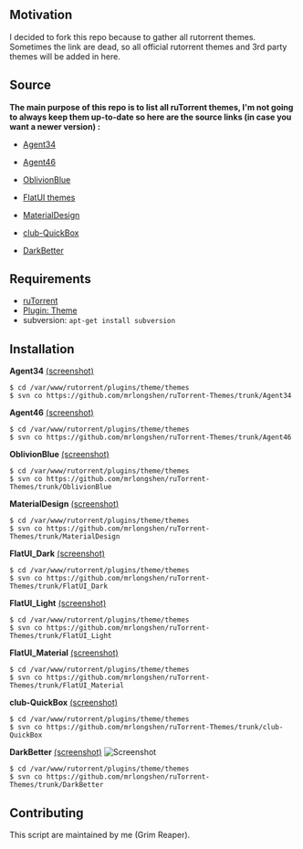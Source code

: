 ## Motivation
I decided to fork this repo because to gather all rutorrent themes. Sometimes the link are dead, so all official rutorrent themes and 3rd party themes will be added in here.

## Source
**The main purpose of this repo is to list all ruTorrent themes, I'm not going to always keep them up-to-date so here are the source links (in case you want a newer version) :**

* [Agent34](https://code.google.com/p/agent34/)

* [Agent46](https://code.google.com/p/agent46/)

* [OblivionBlue](https://github.com/InAnimaTe/rutorrent-themes/tree/master/OblivionBlue)

* [FlatUI themes](https://github.com/exetico/FlatUI)

* [MaterialDesign](https://github.com/tomcdj71/ruTorrent-MaterialDesign)

* [club-QuickBox](https://github.com/QuickBox/club-QuickBox)

* [DarkBetter](https://github.com/chocolatkey/DarkBetter)

## Requirements

* [ruTorrent](https://github.com/Novik/ruTorrent)
* [Plugin: Theme](https://github.com/Novik/ruTorrent/wiki/PluginTheme)
* subversion: `apt-get install subversion`

## Installation

**Agent34** [(screenshot)](https://raw.githubusercontent.com/mrlongshen/ruTorrent-Themes/master/agent34.png)
```
$ cd /var/www/rutorrent/plugins/theme/themes
$ svn co https://github.com/mrlongshen/ruTorrent-Themes/trunk/Agent34
```

**Agent46** [(screenshot)](https://raw.githubusercontent.com/mrlongshen/ruTorrent-Themes/master/agent46.png)
```
$ cd /var/www/rutorrent/plugins/theme/themes
$ svn co https://github.com/mrlongshen/ruTorrent-Themes/trunk/Agent46
```

**OblivionBlue** [(screenshot)](https://raw.githubusercontent.com/mrlongshen/ruTorrent-Themes/master/oblivionblue.png)
```
$ cd /var/www/rutorrent/plugins/theme/themes
$ svn co https://github.com/mrlongshen/ruTorrent-Themes/trunk/OblivionBlue
```

**MaterialDesign** [(screenshot)](https://raw.githubusercontent.com/mrlongshen/ruTorrent-Themes/master/materialdesign.jpg)
```
$ cd /var/www/rutorrent/plugins/theme/themes
$ svn co https://github.com/mrlongshen/ruTorrent-Themes/trunk/MaterialDesign
```

**FlatUI_Dark** [(screenshot)](https://raw.githubusercontent.com/mrlongshen/ruTorrent-Themes/master/FlatUI_Dark.png)
```
$ cd /var/www/rutorrent/plugins/theme/themes
$ svn co https://github.com/mrlongshen/ruTorrent-Themes/trunk/FlatUI_Dark
```

**FlatUI_Light** [(screenshot)](https://raw.githubusercontent.com/mrlongshen/ruTorrent-Themes/master/FlatUI_Light.png)
```
$ cd /var/www/rutorrent/plugins/theme/themes
$ svn co https://github.com/mrlongshen/ruTorrent-Themes/trunk/FlatUI_Light
```

**FlatUI_Material** [(screenshot)](https://raw.githubusercontent.com/mrlongshen/ruTorrent-Themes/master/FlatUI_Material.png)
```
$ cd /var/www/rutorrent/plugins/theme/themes
$ svn co https://github.com/mrlongshen/ruTorrent-Themes/trunk/FlatUI_Material
```

**club-QuickBox** [(screenshot)](https://raw.githubusercontent.com/mrlongshen/ruTorrent-Themes/master/club-QuickBox.png)
```
$ cd /var/www/rutorrent/plugins/theme/themes
$ svn co https://github.com/mrlongshen/ruTorrent-Themes/trunk/club-QuickBox
```

**DarkBetter** [(screenshot)](https://i.imgur.com/PXXlJxq.png)
![Screenshot](https://i.imgur.com/PXXlJxq.png "Screenshot of the themed interface")
```
$ cd /var/www/rutorrent/plugins/theme/themes
$ svn co https://github.com/mrlongshen/ruTorrent-Themes/trunk/DarkBetter
```


## Contributing
This script are maintained by me (Grim Reaper).
